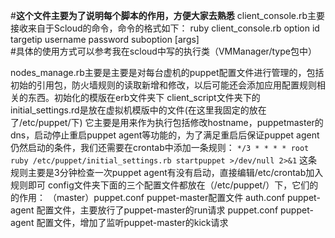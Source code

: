 #**这个文件主要为了说明每个脚本的作用，方便大家去熟悉**
 client_console.rb主要接收来自于Scloud的命令，命令的格式如下：
 ruby client_console.rb option id targetip username password suboption [args]  
 #具体的使用方式可以参考我在scloud中写的执行类（VMManager/type包中）

  nodes_manage.rb主要是主要是对每台虚机的puppet配置文件进行管理的，包括初始的引用包，防火墙规则的读取新增和修改，以后可能还会添加应用配置规则相关的东西。初始化的模版在erb文件夹下
  client_script文件夹下的initial_settings.rd是放在虚拟机模版中的文件(在这里我固定的放在了/etc/puppet/下)
  它主要是用来作为执行包括修改hostname，puppetmaster的dns，启动停止重启puppet agent等功能的，为了满足重启后保证puppet agent仍然启动的条件，我们还需要在crontab中添加一条规则：
 `*/3 * * * * root ruby /etc/puppet/initial_settings.rb startpuppet >/dev/null 2>&1`
  这条规则主要是3分钟检查一次puppet agent有没有启动，直接编辑/etc/crontab加入规则即可
  config文件夹下面的三个配置文件都放在（/etc/puppet/）下，它们的的作用：
  （master）puppet.conf puppet-master配置文件
   auth.conf		puppet-agent 配置文件，主要放行了puppet-master的run请求
   puppet.conf 		puppet-agent 配置文件，增加了监听puppet-master的kick请求
  
